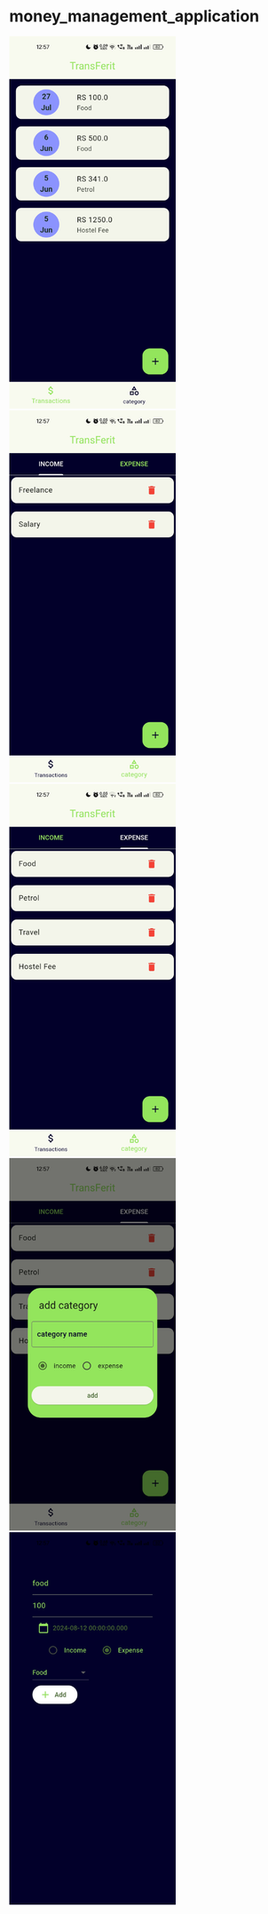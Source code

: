 # money_management_application


<img src="Screenshot_2024-08-12-12-57-34-31_7b7e460c589e94f4dcf94779b1f783a5.jpg" alt="Home Screenshot" width="300">
<img src="Screenshot_2024-08-12-12-57-37-76_7b7e460c589e94f4dcf94779b1f783a5.jpg" alt="Transactions" width="300">
<img src="Screenshot_2024-08-12-12-57-39-94_7b7e460c589e94f4dcf94779b1f783a5.jpg" alt="Categories" width="300">
<img src="Screenshot_2024-08-12-12-57-41-97_7b7e460c589e94f4dcf94779b1f783a5.jpg" alt="Categories 2" width="300">
<img src="Screenshot_2024-08-12-12-57-59-00_7b7e460c589e94f4dcf94779b1f783a5.jpg" alt="Categories 3" width="300">


